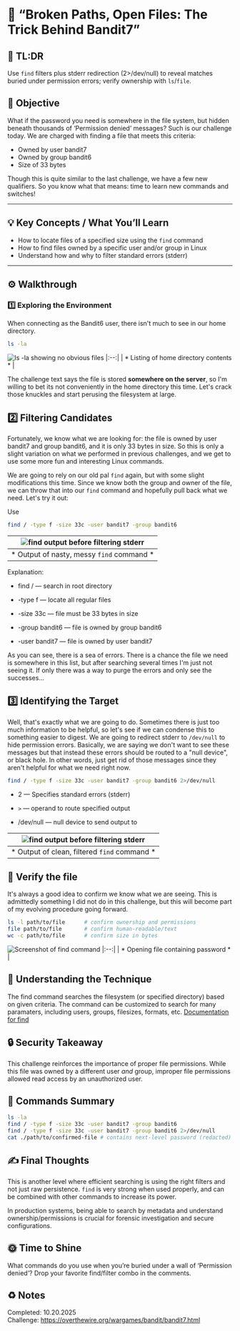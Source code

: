 # :trident: “Broken Paths, Open Files: The Trick Behind Bandit7”

## :aerial_tramway: TL:DR

Use `find` filters plus stderr redirection (2>/dev/null) to reveal matches buried under permission errors; verify ownership with `ls`/`file`. 

## :dart: Objective

What if the password you need is somewhere in the file system, but hidden beneath thousands of ‘Permission denied’ messages? Such is our challenge today. We are charged with finding a file that meets this criteria:

* Owned by user bandit7
* Owned by group bandit6
* Size of 33 bytes

Though this is quite similar to the last challenge, we have a few new qualifiers. So you know what that means: time to learn new commands and switches!  

---

## :bulb: Key Concepts / What You’ll Learn    
- How to locate files of a specified size using the `find` command  
- How to find files owned by a specific user and/or group in Linux
- Understand how and why to filter standard errors (stderr)   

---

## :gear: Walkthrough  

### :one: Exploring the Environment  
When connecting as the Bandit6 user, there isn't much to see in our home directory.  

```bash
ls -la
```

![ls -la showing no obvious files](/Assets/bandit7_ls.png)
|:--:|
| * Listing of home directory contents * |

The challenge text says the file is stored **somewhere on the server**, so I'm willing to bet its not conveniently in the home directory this time. Let's crack those knuckles and start perusing the filesystem at large.

## :two: Filtering Candidates

Fortunately, we know what we are looking for: the file is owned by user bandit7 and group bandit6, and it is only 33 bytes in size. So this is only a slight variation on what we performed in previous challenges, and we get to use some more fun and interesting Linux commands. 

We are going to rely on our old pal `find` again, but with some slight modifications this time. Since we know both the group and owner of the file, we can throw that into our `find` command and hopefully pull back what we need. Let's try it out:

Use 
```bash
find / -type f -size 33c -user bandit7 -group bandit6
```

| ![find output before filtering stderr](/Assets/bandit7_find1.png) |
|:--:|
| * Output of nasty, messy `find` command * |


Explanation:

* find / — search in root directory

* -type f — locate all regular files 

* -size 33c — file must be 33 bytes in size

* -group bandit6 — file is owned by group bandit6

* -user bandit7 — file is owned by user bandit7

As you can see, there is a sea of errors. There is a chance the file we need is somewhere in this list, but after searching several times I'm just not seeing it. If only there was a way to purge the errors and only see the successes...

## :three: Identifying the Target

Well, that's exactly what we are going to do. Sometimes there is just too much information to be helpful, so let's see if we can condense this to something easier to digest. We are going to redirect stderr to `/dev/null` to hide permission errors. Basically, we are saying we don't want to see these messages but that instead these errors should be routed to a "null device", or black hole. In other words, just get rid of those messages since they aren't helpful for what we need right now.

```bash
find / -type f -size 33c -user bandit7 -group bandit6 2>/dev/null

```

* 2 — Specifies standard errors (stderr)

* `>` — operand to route specified output

* /dev/null — null device to send output to

| ![find output before filtering stderr](/Assets/bandit7_find2.png) |
|:--:|
| * Output of clean, filtered `find` command * |

## :fire_engine: Verify the file

It's always a good idea to confirm we know what we are seeing. This is admittedly something I did not do in this challenge, but this will become part of my evolving procedure going forward.

```bash
ls -l path/to/file 		# confirm ownership and permissions
file path/to/file 		# confirm human-readable/text
wc -c path/to/file 		# confirm size in bytes
```

![Screenshot of find command](/Assets/bandit7_cat.png)
|:--:|
| * Opening file containing password * |

## :brain: Understanding the Technique

The find command searches the filesystem (or specified directory) based on given criteria. The command can be customized to search for many paramaters, including users, groups, filesizes, formats, etc. [Documentation for find](https://man7.org/linux/man-pages/man1/find.1.html)

## :lock: Security Takeaway

This challenge reinforces the importance of proper file permissions. While this file was owned by a different user *and* group, improper file permissions allowed read access by an unauthorized user.


## :toolbox: Commands Summary

```bash
ls -la
find / -type f -size 33c -user bandit7 -group bandit6
find / -type f -size 33c -user bandit7 -group bandit6 2>/dev/null
cat ./path/to/confirmed-file # contains next-level password (redacted)
```

## :writing_hand: Final Thoughts

This is another level where efficient searching is using the right filters and not just raw persistence.
`find` is very strong when used properly, and can be combined with other commands to increase its power. 

In production systems, being able to search by metadata and understand ownership/permissions is crucial for forensic investigation and secure configurations.

## :sun_with_face: Time to Shine

What commands do you use when you’re buried under a wall of ‘Permission denied’? Drop your favorite find/filter combo in the comments. 

## :recycle: Notes
Completed: 10.20.2025   
Challenge: https://overthewire.org/wargames/bandit/bandit7.html
